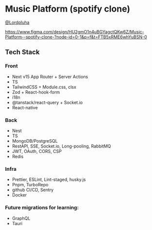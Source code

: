 # Music Platform (spotify clone)
[@Lordpluha](https://github.com/Lordpluha)

https://www.figma.com/design/HU2gmO1n4uBGYagctQKw6Z/Music-Platform--spotify-clone-?node-id=0-1&p=f&t=FTB5xRME6whYuBSN-0

## Tech Stack
### Front
 - Next v15 App Router + Server Actions
 - TS
 - TailwindCSS + Module.css, clsx
 - Zod + React-hook-form
 - i18n
 - @tanstack/react-query + Socket.io
 - React-native
### Back
 - Nest
 - TS
 - MongoDB/PostgreSQL
 - RestAPI, SSE, Socket.io, Long-pooling, RabbitMQ
 - JWT, OAuth, CORS, CSP
 - Redis
### Infra
 - Prettier, ESLint, Lint-staged, husky.js
 - Pnpm, TurboRepo
 - github CI/CD, Sentry
 - Docker
 
### Future migrations for learning:
 - GraphQL
 - Tauri
